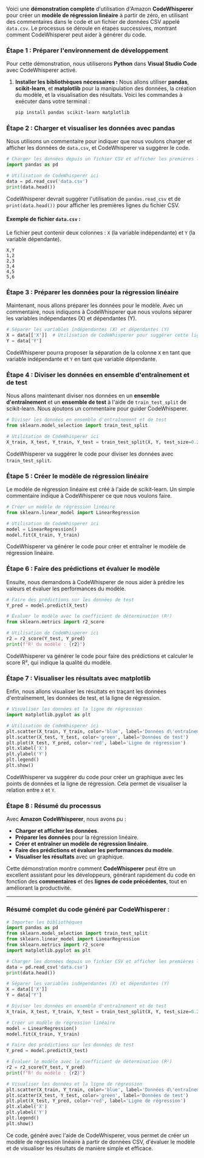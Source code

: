 Voici une **démonstration complète** d'utilisation d'Amazon **CodeWhisperer** pour créer un **modèle de régression linéaire** à partir de zéro, en utilisant des commentaires dans le code et un fichier de données CSV appelé `data.csv`. Le processus se déroule en étapes successives, montrant comment CodeWhisperer peut aider à générer du code.

### **Étape 1 : Préparer l'environnement de développement**

Pour cette démonstration, nous utiliserons **Python** dans **Visual Studio Code** avec CodeWhisperer activé.

1. **Installer les bibliothèques nécessaires :**
   Nous allons utiliser **pandas**, **scikit-learn**, et **matplotlib** pour la manipulation des données, la création du modèle, et la visualisation des résultats.
   Voici les commandes à exécuter dans votre terminal :
   ```bash
   pip install pandas scikit-learn matplotlib
   ```

### **Étape 2 : Charger et visualiser les données avec pandas**

Nous utilisons un commentaire pour indiquer que nous voulons charger et afficher les données de `data.csv`, et CodeWhisperer va suggérer le code.

```python
# Charger les données depuis un fichier CSV et afficher les premières lignes
import pandas as pd

# Utilisation de CodeWhisperer ici
data = pd.read_csv('data.csv')
print(data.head())
```

CodeWhisperer devrait suggérer l'utilisation de `pandas.read_csv` et de `print(data.head())` pour afficher les premières lignes du fichier CSV.

#### **Exemple de fichier `data.csv` :**
Le fichier peut contenir deux colonnes : `X` (la variable indépendante) et `Y` (la variable dépendante).
```
X,Y
1,2
2,3
3,4
4,5
5,6
```

### **Étape 3 : Préparer les données pour la régression linéaire**

Maintenant, nous allons préparer les données pour le modèle. Avec un commentaire, nous indiquons à CodeWhisperer que nous voulons séparer les variables indépendantes (X) et dépendantes (Y).

```python
# Séparer les variables indépendantes (X) et dépendantes (Y)
X = data[['X']]  # Utilisation de CodeWhisperer pour suggérer cette ligne
Y = data['Y']
```

CodeWhisperer pourra proposer la séparation de la colonne `X` en tant que variable indépendante et `Y` en tant que variable dépendante.

### **Étape 4 : Diviser les données en ensemble d'entraînement et de test**

Nous allons maintenant diviser nos données en un **ensemble d'entraînement** et un **ensemble de test** à l'aide de `train_test_split` de scikit-learn. Nous ajoutons un commentaire pour guider CodeWhisperer.

```python
# Diviser les données en ensemble d'entraînement et de test
from sklearn.model_selection import train_test_split

# Utilisation de CodeWhisperer ici
X_train, X_test, Y_train, Y_test = train_test_split(X, Y, test_size=0.2, random_state=42)
```

CodeWhisperer va suggérer le code pour diviser les données avec `train_test_split`.

### **Étape 5 : Créer le modèle de régression linéaire**

Le modèle de régression linéaire est créé à l'aide de scikit-learn. Un simple commentaire indique à CodeWhisperer ce que nous voulons faire.

```python
# Créer un modèle de régression linéaire
from sklearn.linear_model import LinearRegression

# Utilisation de CodeWhisperer ici
model = LinearRegression()
model.fit(X_train, Y_train)
```

CodeWhisperer va générer le code pour créer et entraîner le modèle de régression linéaire.

### **Étape 6 : Faire des prédictions et évaluer le modèle**

Ensuite, nous demandons à CodeWhisperer de nous aider à prédire les valeurs et évaluer les performances du modèle.

```python
# Faire des prédictions sur les données de test
Y_pred = model.predict(X_test)

# Évaluer le modèle avec le coefficient de détermination (R²)
from sklearn.metrics import r2_score

# Utilisation de CodeWhisperer ici
r2 = r2_score(Y_test, Y_pred)
print(f"R² du modèle : {r2}")
```

CodeWhisperer va générer le code pour faire des prédictions et calculer le score R², qui indique la qualité du modèle.

### **Étape 7 : Visualiser les résultats avec matplotlib**

Enfin, nous allons visualiser les résultats en traçant les données d'entraînement, les données de test, et la ligne de régression.

```python
# Visualiser les données et la ligne de régression
import matplotlib.pyplot as plt

# Utilisation de CodeWhisperer ici
plt.scatter(X_train, Y_train, color='blue', label='Données d\'entraînement')
plt.scatter(X_test, Y_test, color='green', label='Données de test')
plt.plot(X_test, Y_pred, color='red', label='Ligne de régression')
plt.xlabel('X')
plt.ylabel('Y')
plt.legend()
plt.show()
```

CodeWhisperer va suggérer du code pour créer un graphique avec les points de données et la ligne de régression. Cela permet de visualiser la relation entre `X` et `Y`.

### **Étape 8 : Résumé du processus**

Avec **Amazon CodeWhisperer**, nous avons pu :
- **Charger et afficher les données**.
- **Préparer les données** pour la régression linéaire.
- **Créer et entraîner un modèle de régression linéaire**.
- **Faire des prédictions et évaluer les performances du modèle**.
- **Visualiser les résultats** avec un graphique.

Cette démonstration montre comment **CodeWhisperer** peut être un excellent assistant pour les développeurs, générant rapidement du code en fonction des **commentaires** et des **lignes de code précédentes**, tout en améliorant la productivité.

---

### **Résumé complet du code généré par CodeWhisperer :**

```python
# Importer les bibliothèques
import pandas as pd
from sklearn.model_selection import train_test_split
from sklearn.linear_model import LinearRegression
from sklearn.metrics import r2_score
import matplotlib.pyplot as plt

# Charger les données depuis un fichier CSV et afficher les premières lignes
data = pd.read_csv('data.csv')
print(data.head())

# Séparer les variables indépendantes (X) et dépendantes (Y)
X = data[['X']]
Y = data['Y']

# Diviser les données en ensemble d'entraînement et de test
X_train, X_test, Y_train, Y_test = train_test_split(X, Y, test_size=0.2, random_state=42)

# Créer un modèle de régression linéaire
model = LinearRegression()
model.fit(X_train, Y_train)

# Faire des prédictions sur les données de test
Y_pred = model.predict(X_test)

# Évaluer le modèle avec le coefficient de détermination (R²)
r2 = r2_score(Y_test, Y_pred)
print(f"R² du modèle : {r2}")

# Visualiser les données et la ligne de régression
plt.scatter(X_train, Y_train, color='blue', label='Données d\'entraînement')
plt.scatter(X_test, Y_test, color='green', label='Données de test')
plt.plot(X_test, Y_pred, color='red', label='Ligne de régression')
plt.xlabel('X')
plt.ylabel('Y')
plt.legend()
plt.show()
```

Ce code, généré avec l'aide de CodeWhisperer, vous permet de créer un modèle de régression linéaire à partir de données CSV, d'évaluer le modèle et de visualiser les résultats de manière simple et efficace.
